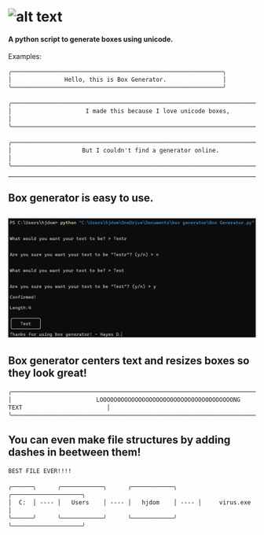 ![alt text](https://github.com/BlueFalconHD/Unicode-Box-Generator/blob/main/assets/box%20gen%20logo.png "Box Generator - Logo")
======


#### A python script to generate boxes using unicode.



Examples:

```
╭────────────────────────────────────────────────────────────╮
│               Hello, this is Box Generator.                │
╰────────────────────────────────────────────────────────────╯

╭────────────────────────────────────────────────────────────────────────────────────╮
│                     I made this because I love unicode boxes,                      │
╰────────────────────────────────────────────────────────────────────────────────────╯

╭────────────────────────────────────────────────────────────────────────────────╮
│                    But I couldn't find a generator online.                     │
╰────────────────────────────────────────────────────────────────────────────────╯
```
------
## Box generator is easy to use.

![alt text](https://github.com/BlueFalconHD/Box-Generator/blob/main/assets/boxgen%20easy.png)
------
## Box generator centers text and resizes boxes so they look great!
```
╭──────────────────────────────────────────────────────────────────────────────────────────────╮
│                        LOOOOOOOOOOOOOOOOOOOOOOOOOOOOOOOOOOOOOONG TEXT                        │
╰──────────────────────────────────────────────────────────────────────────────────────────────╯ 
```

## You can even make file structures by adding dashes in beetween them!
```
BEST FILE EVER!!!!

╭──────╮      ╭────────────╮      ╭────────────╮      ╭────────────────────╮
│  C:  │ ---- │   Users    │ ---- │   hjdom    │ ---- │     virus.exe      │
╰──────╯      ╰────────────╯      ╰────────────╯      ╰────────────────────╯

```



